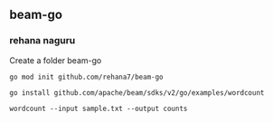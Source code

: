## beam-go
### rehana naguru
Create a folder beam-go
```
go mod init github.com/rehana7/beam-go  
```
```
go install github.com/apache/beam/sdks/v2/go/examples/wordcount
```
```
wordcount --input sample.txt --output counts
```
